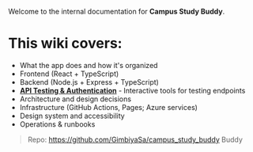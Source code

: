 Welcome to the internal documentation for **Campus Study Buddy**.
# This wiki covers:
- What the app does and how it's organized
- Frontend (React + TypeScript)
- Backend (Node.js + Express + TypeScript)
- **[API Testing & Authentication](testing/)** - Interactive tools for testing endpoints
- Architecture and design decisions
- Infrastructure (GitHub Actions, Pages; Azure services)
- Design system and accessibility
- Operations & runbooks

> Repo: <https://github.com/GimbiyaSa/campus_study_buddy> Buddy

